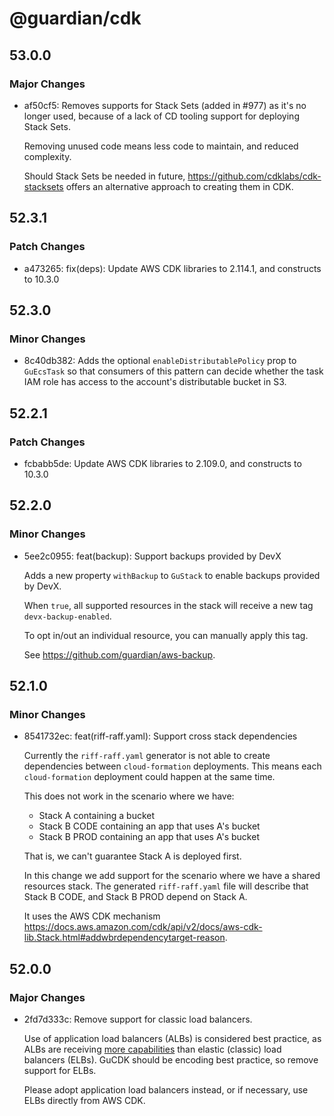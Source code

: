# @guardian/cdk

## 53.0.0

### Major Changes

- af50cf5: Removes supports for Stack Sets (added in #977) as it's no longer used,
  because of a lack of CD tooling support for deploying Stack Sets.

  Removing unused code means less code to maintain, and reduced complexity.

  Should Stack Sets be needed in future, https://github.com/cdklabs/cdk-stacksets offers an alternative approach to creating them in CDK.

## 52.3.1

### Patch Changes

- a473265: fix(deps): Update AWS CDK libraries to 2.114.1, and constructs to 10.3.0

## 52.3.0

### Minor Changes

- 8c40db382: Adds the optional `enableDistributablePolicy` prop to `GuEcsTask` so that consumers of this pattern can decide whether the task IAM role has access to the account's distributable bucket in S3.

## 52.2.1

### Patch Changes

- fcbabb5de: Update AWS CDK libraries to 2.109.0, and constructs to 10.3.0

## 52.2.0

### Minor Changes

- 5ee2c0955: feat(backup): Support backups provided by DevX

  Adds a new property `withBackup` to `GuStack` to enable backups provided by DevX.

  When `true`, all supported resources in the stack will receive a new tag `devx-backup-enabled`.

  To opt in/out an individual resource, you can manually apply this tag.

  See https://github.com/guardian/aws-backup.

## 52.1.0

### Minor Changes

- 8541732ec: feat(riff-raff.yaml): Support cross stack dependencies

  Currently the `riff-raff.yaml` generator is not able to create dependencies between `cloud-formation` deployments. This means each `cloud-formation` deployment could happen at the same time.

  This does not work in the scenario where we have:

  - Stack A containing a bucket
  - Stack B CODE containing an app that uses A's bucket
  - Stack B PROD containing an app that uses A's bucket

  That is, we can't guarantee Stack A is deployed first.

  In this change we add support for the scenario where we have a shared resources stack.
  The generated `riff-raff.yaml` file will describe that Stack B CODE, and Stack B PROD depend on Stack A.

  It uses the AWS CDK mechanism https://docs.aws.amazon.com/cdk/api/v2/docs/aws-cdk-lib.Stack.html#addwbrdependencytarget-reason.

## 52.0.0

### Major Changes

- 2fd7d333c: Remove support for classic load balancers.

  Use of application load balancers (ALBs) is considered best practice,
  as ALBs are receiving [more capabilities](https://aws.amazon.com/elasticloadbalancing/features/) than elastic (classic) load balancers (ELBs).
  GuCDK should be encoding best practice, so remove support for ELBs.

  Please adopt application load balancers instead, or if necessary, use ELBs directly from AWS CDK.
